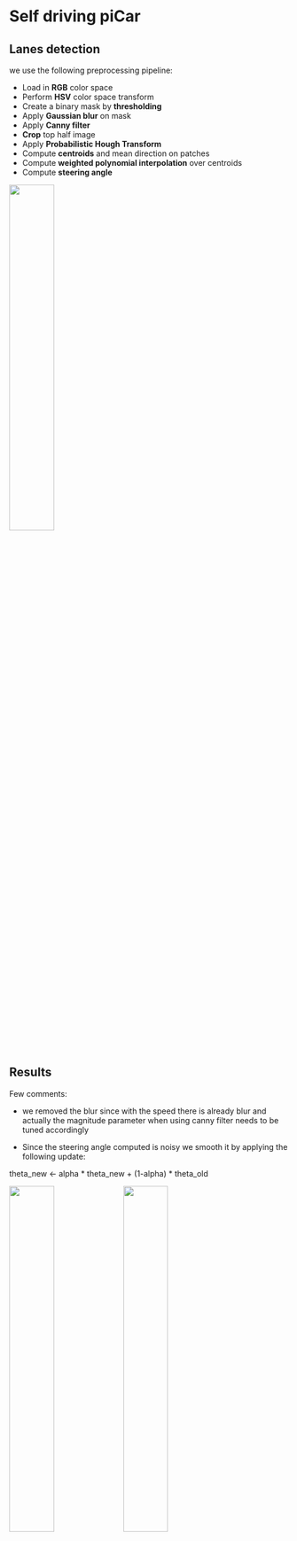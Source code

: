 # Self driving piCar

## Lanes detection

we use the following preprocessing pipeline:
* Load in **RGB** color space
* Perform **HSV** color space transform
* Create a binary mask by **thresholding**
* Apply **Gaussian blur** on mask
* Apply **Canny filter**
* **Crop** top half image 
* Apply **Probabilistic Hough Transform**
* Compute **centroids** and mean direction on patches
* Compute **weighted polynomial interpolation** over centroids
* Compute **steering angle**

<img src="img/pipeline_angle.gif" width="40%">

## Results

Few comments:

- we removed the blur since with the speed there is already blur and actually the magnitude parameter when using canny filter needs to be tuned accordingly

-  Since the steering angle computed is noisy we smooth it by applying the following update:

theta_new <- alpha * theta_new + (1-alpha) * theta_old

<img src="img/demo_car_view_cleaned.gif" width="40%">

<img src="img/final_demo_outside.gif" width="40%">
